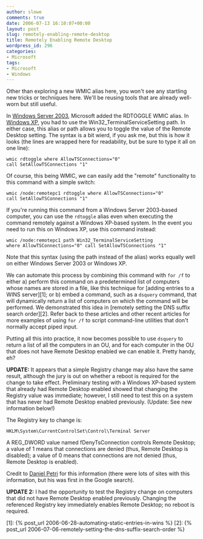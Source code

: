```yaml
---
author: slowe
comments: true
date: 2006-07-13 16:10:07+00:00
layout: post
slug: remotely-enabling-remote-desktop
title: Remotely Enabling Remote Desktop
wordpress_id: 296
categories:
- Microsoft
tags:
- Microsoft
- Windows
---
```


Other than exploring a new WMIC alias here, you won't see any startling new tricks or techniques here. We'll be reusing tools that are already well-worn but still useful.

In [Windows Server 2003](http://www.microsoft.com/windowsserver2003/), Microsoft added the RDTOGGLE WMIC alias. In [Windows XP](http://www.microsoft.com/windowsxp/), you had to use the Win32_TerminalServiceSetting path. In either case, this alias or path allows you to toggle the value of the Remote Desktop setting. The syntax is a bit wierd, if you ask me, but this is how it looks (the lines are wrapped here for readability, but be sure to type it all on one line):

    wmic rdtoggle where AllowTSConnections="0" 
    call SetAllowTSConnections "1"

Of course, this being WMIC, we can easily add the "remote" functionality to this command with a simple switch:

    wmic /node:remotepc1 rdtoggle where AllowTSConnections="0" 
    call SetAllowTSConnections "1"

If you're running this command from a Windows Server 2003-based computer, you can use the `rdtoggle` alias even when executing the command remotely against a Windows XP-based system. In the event you need to run this on Windows XP, use this command instead:

    wmic /node:remotepc1 path Win32_TerminalServiceSetting 
    where AllowTSConnections="0" call SetAllowTSConnections "1"

Note that this syntax (using the path instead of the alias) works equally well on either Windows Server 2003 or Windows XP.

We can automate this process by combining this command with `for /f` to either a) perform this command on a predetermined list of computers whose names are stored in a file, like this technique for [adding entries to a WINS server][1]; or b) embed a command, such as a `dsquery` command, that will dynamically return a list of computers on which the command will be performed. We demonstrated this idea in [remotely setting the DNS suffix search order][2]. Refer back to these articles and other recent articles for more examples of using `for /f` to script command-line utilities that don't normally accept piped input.

Putting all this into practice, it now becomes possible to use `dsquery` to return a list of all the computers in an OU, and for each computer in the OU that does not have Remote Desktop enabled we can enable it. Pretty handy, eh?

**UPDATE:** It appears that a simple Registry change may also have the same result, although the jury is out on whether a reboot is required for the change to take effect. Preliminary testing with a Windows XP-based system that already had Remote Desktop enabled showed that changing the Registry value was immediate; however, I still need to test this on a system that has never had Remote Desktop enabled previously. (Update: See new information below!)

The Registry key to change is:

    HKLM\System\CurrentControlSet\Control\Terminal Server

A REG_DWORD value named fDenyTsConnection controls Remote Desktop; a value of 1 means that connections are denied (thus, Remote Desktop is disabled); a value of 0 means that connections are not denied (thus, Remote Desktop is enabled).

Credit to [Daniel Petri](http://www.petri.co.il/remotely_enable_remote_desktop_on_windows_server_2003.htm) for this information (there were lots of sites with this information, but his was first in the Google search).

**UPDATE 2:** I had the opportunity to test the Registry change on computers that did not have Remote Desktop enabled previously. Changing the referenced Registry key immediately enables Remote Desktop; no reboot is required.

[1]: {% post_url 2006-06-28-automating-static-entries-in-wins %}
[2]: {% post_url 2006-07-06-remotely-setting-the-dns-suffix-search-order %}
